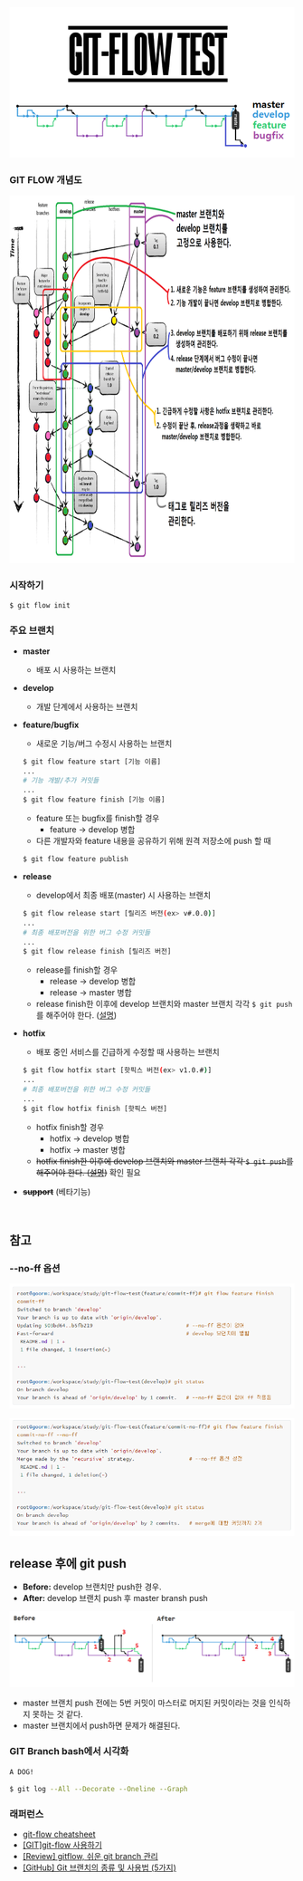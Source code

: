 <p align="center">
    <img src="./img/main.png" width="700px">
</p>

### GIT FLOW 개념도

<p align="center">
	<img height="650" src="./img/git-flow-description.png">
</p>

### 시작하기
```bash
$ git flow init
```

### 주요 브랜치
 - **master**
   - 배포 시 사용하는 브랜치
   
 - **develop**
   - 개발 단계에서 사용하는 브랜치
   
 - **feature/bugfix**
   - 새로운 기능/버그 수정시 사용하는 브랜치
   ```bash
   $ git flow feature start [기능 이름]
   ...
   # 기능 개발/추가 커밋들
   ...
   $ git flow feature finish [기능 이름]
   ```
   - feature 또는 bugfix를 finish할 경우
     - feature -> develop 병합
   - 다른 개발자와 feature 내용을 공유하기 위해 원격 저장소에 push 할 때
   ```bash
   $ git flow feature publish
   ```
   
 - **release**
   - develop에서 최종 배포(master) 시 사용하는 브랜치
   ```bash
   $ git flow release start [릴리즈 버전(ex> v#.0.0)]
   ...
   # 최종 배포버전을 위한 버그 수정 커밋들
   ...
   $ git flow release finish [릴리즈 버전]
   ```
   - release를 finish할 경우
     - release -> develop 병합
	 - release -> master 병합
   - release finish한 이후에 develop 브랜치와 master 브랜치 각각 `$ git push`를 해주어야 한다. ([설명](#release-후에-git-push))
   
 - **hotfix**
   - 배포 중인 서비스를 긴급하게 수정할 때 사용하는 브랜치
   ```bash
   $ git flow hotfix start [핫픽스 버전(ex> v1.0.#)]
   ...
   # 최종 배포버전을 위한 버그 수정 커밋들
   ...
   $ git flow hotfix finish [핫픽스 버전]
   ```
   - hotfix finish할 경우
     - hotfix -> develop 병합
	 - hotfix -> master 병합
   - ~~hotfix finish한 이후에 develop 브랜치와 master 브랜치 각각 `$ git push`를 해주어야 한다. ([설명](#release-후에-git-push))~~ 확인 필요
   
 - **~~support~~** (베타기능)
 
<br>

## 참고

### --no-ff 옵션
![ff](./img/111.png)

![no-ff](./img/222.png)

## release 후에 git push
 - **Before:** develop 브랜치만 push한 경우.
 - **After:** develop 브랜치 push 후 master bransh push
 
 ![develop](./img/2.png)
 
 - master 브랜치 push 전에는 5번 커밋이 마스터로 머지된 커밋이라는 것을 인식하지 못하는 것 같다.
 - master 브랜치에서 push하면 문제가 해결된다.
 
### GIT Branch bash에서 시각화
`A DOG!`
```bash
$ git log --All --Decorate --Oneline --Graph
```

### 래퍼런스
 - [git-flow cheatsheet](http://danielkummer.github.io/git-flow-cheatsheet/index.ko_KR.html)
 - [[GIT]git-flow 사용하기](https://uroa.tistory.com/106)
 - [[Review] gitflow, 쉬운 git branch 관리](http://huns.me/development/1131)
 - [[GitHub] Git 브랜치의 종류 및 사용법 (5가지)](https://gmlwjd9405.github.io/2018/05/11/types-of-git-branch.html)
